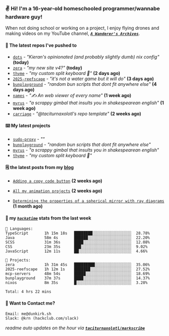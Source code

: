 ### ✌️ Hi! I'm a 16-year-old homeschooled programmer/wannabe hardware guy!

When not doing school or working on a project, I enjoy flying drones and making videos on my YouTube channel, [**_`A Wanderer's Archives`_**](https://youtube.com/@wanderer.archives).

#### 👷 The latest repos I've pushed to

- [`dots`](https://github.com/taciturnaxolotl/dots) - _"Kieran's opinionated (and probably slightly dumb) nix config"_ **(today)**
- [`zera`](https://github.com/taciturnaxolotl/zera) - _"my new site v4?"_ **(today)**
- [`thyme`](https://github.com/taciturnaxolotl/thyme) - _"my custom split keyboard 🫶"_ **(2 days ago)**
- [`2025-reefscape`](https://github.com/df1317/2025-reefscape) - _"it's not a water game but it will do"_ **(3 days ago)**
- [`bunplayground`](https://github.com/taciturnaxolotl/bunplayground) - _"random bun scripts that dont fit anywhere else"_ **(4 days ago)**
- [`names`](https://github.com/aramshiva/names) - _"✍️ An web viewer of every name"_ **(1 week ago)**
- [`myrus`](https://github.com/taciturnaxolotl/myrus) - _"a scrappy gimbal that insults you in shakespearean english"_ **(1 week ago)**
- [`carriage`](https://github.com/taciturnaxolotl/carriage) - _"@taciturnaxolotl's repo template"_ **(2 weeks ago)**

#### ⌨️ My latest projects

- [`sudo-proxy`](https://github.com/taciturnaxolotl/sudo-proxy) - _""_
- [`bunplayground`](https://github.com/taciturnaxolotl/bunplayground) - _"random bun scripts that dont fit anywhere else"_
- [`myrus`](https://github.com/taciturnaxolotl/myrus) - _"a scrappy gimbal that insults you in shakespearean english"_
- [`thyme`](https://github.com/taciturnaxolotl/thyme) - _"my custom split keyboard 🫶"_

#### 🗒️ the latest posts from my [blog](https://dunkirk.sh)

- [`Adding a copy code button`](https://dunkirk.sh/blog/adding-a-copy-button/) **(2 weeks ago)**

- [`All my animation projects`](https://dunkirk.sh/blog/my-animations/) **(2 weeks ago)**

- [`Determining the properties of a spherical mirror with ray diagrams`](https://dunkirk.sh/blog/spherical-ray-diagrams/) **(1 month ago)**



#### 📡 my [_`hackatime`_](https://waka.hackclub.com) stats from the last week

```text
💾 Languages:
TypeScript       1h 15m 18s   ████████░░░░░░░░░░░░░░░░░  28.78%
Java             58m 4s       ██████░░░░░░░░░░░░░░░░░░░  22.20%
SCSS             31m 36s      ████░░░░░░░░░░░░░░░░░░░░░  12.08%
CSS              23m 35s      ███░░░░░░░░░░░░░░░░░░░░░░  9.02%
JavaScript       12m 11s      ██░░░░░░░░░░░░░░░░░░░░░░░  4.66%

💼 Projects:
zera             1h 31m 45s   █████████░░░░░░░░░░░░░░░░  35.06%
2025-reefscape   1h 12m 1s    ███████░░░░░░░░░░░░░░░░░░  27.52%
mcp-servers      48m 54s      █████░░░░░░░░░░░░░░░░░░░░  18.69%
bunplayground    37m 37s      ████░░░░░░░░░░░░░░░░░░░░░  14.37%
nixos            8m 35s       █░░░░░░░░░░░░░░░░░░░░░░░░  3.28%

Total: 4 hrs 22 mins
```

#### 📮 Want to Contact me?

```text
Email: me@dunkirk.sh
Slack: @krn (hackclub.com/slack)
```

_readme auto updates on the hour via [**`taciturnaxolotl/markscribe`**](https://github.com/taciturnaxolotl/markscribe)_
